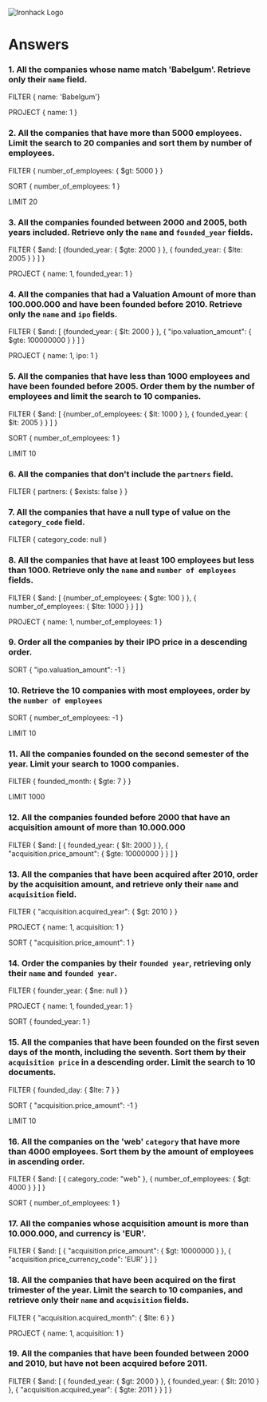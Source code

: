 ![Ironhack Logo](https://i.imgur.com/1QgrNNw.png)

# Answers

### 1. All the companies whose name match 'Babelgum'. Retrieve only their `name` field.

<!-- Your Code Goes Here -->

FILTER
{ name: 'Babelgum'}

PROJECT
{ name: 1 }

### 2. All the companies that have more than 5000 employees. Limit the search to 20 companies and sort them by **number of employees**.

<!-- Your Code Goes Here -->

FILTER
{ number_of_employees: { $gt: 5000 } }

SORT
{ number_of_employees: 1 }

LIMIT
20

### 3. All the companies founded between 2000 and 2005, both years included. Retrieve only the `name` and `founded_year` fields.

<!-- Your Code Goes Here -->

FILTER
{ $and: [ {founded_year: { $gte: 2000 } }, { founded_year: { $lte: 2005 } } ] }

PROJECT
{ name: 1, founded_year: 1 }

### 4. All the companies that had a Valuation Amount of more than 100.000.000 and have been founded before 2010. Retrieve only the `name` and `ipo` fields.

<!-- Your Code Goes Here -->

FILTER
{ $and: [ {founded_year: { $lt: 2000 } }, { "ipo.valuation_amount": { $gte: 100000000 } } ] }

PROJECT
{ name: 1, ipo: 1 }

### 5. All the companies that have less than 1000 employees and have been founded before 2005. Order them by the number of employees and limit the search to 10 companies.

<!-- Your Code Goes Here -->

FILTER
{ $and: [ {number_of_employees: { $lt: 1000 } }, { founded_year: { $lt: 2005 } } ] }

SORT
{ number_of_employees: 1 }

LIMIT
10

### 6. All the companies that don't include the `partners` field.

<!-- Your Code Goes Here -->

FILTER
{ partners: { $exists: false } }

### 7. All the companies that have a null type of value on the `category_code` field.

<!-- Your Code Goes Here -->

FILTER
{ category_code: null }

### 8. All the companies that have at least 100 employees but less than 1000. Retrieve only the `name` and `number of employees` fields.

<!-- Your Code Goes Here -->

FILTER
{ $and: [ {number_of_employees: { $gte: 100 } }, { number_of_employees: { $lte: 1000 } } ] }

PROJECT
{ name: 1, number_of_employees: 1 }

### 9. Order all the companies by their IPO price in a descending order.

<!-- Your Code Goes Here -->

SORT
{ "ipo.valuation_amount": -1 }

### 10. Retrieve the 10 companies with most employees, order by the `number of employees`

<!-- Your Code Goes Here -->

SORT
{ number_of_employees: -1 }

LIMIT
10

### 11. All the companies founded on the second semester of the year. Limit your search to 1000 companies.

<!-- Your Code Goes Here -->

FILTER
{ founded_month: { $gte: 7 } }

LIMIT
1000

### 12. All the companies founded before 2000 that have an acquisition amount of more than 10.000.000

<!-- Your Code Goes Here -->

FILTER
{ $and: [ { founded_year: { $lt: 2000 } }, { "acquisition.price_amount": { $gte: 10000000 } } ] }

### 13. All the companies that have been acquired after 2010, order by the acquisition amount, and retrieve only their `name` and `acquisition` field.

<!-- Your Code Goes Here -->

FILTER
{ "acquisition.acquired_year": { $gt: 2010 } }

PROJECT
{ name: 1, acquisition: 1 }

SORT
{ "acquisition.price_amount": 1 }

### 14. Order the companies by their `founded year`, retrieving only their `name` and `founded year`.

<!-- Your Code Goes Here -->

FILTER
{ founder_year: { $ne: null } }

PROJECT
{ name: 1, founded_year: 1 }

SORT
{ founded_year: 1 }

### 15. All the companies that have been founded on the first seven days of the month, including the seventh. Sort them by their `acquisition price` in a descending order. Limit the search to 10 documents.

<!-- Your Code Goes Here -->

FILTER
{ founded_day: { $lte: 7 } }

SORT
{ "acquisition.price_amount": -1 }

LIMIT
10

### 16. All the companies on the 'web' `category` that have more than 4000 employees. Sort them by the amount of employees in ascending order.

<!-- Your Code Goes Here -->

FILTER
{ $and: [ { category_code: "web" }, { number_of_employees: { $gt: 4000 } } ] }

SORT
{ number_of_employees: 1 }

### 17. All the companies whose acquisition amount is more than 10.000.000, and currency is 'EUR'.

<!-- Your Code Goes Here -->

FILTER
{ $and: [ { "acquisition.price_amount": { $gt: 10000000 } }, { "acquisition.price_currency_code": 'EUR' } ] }

### 18. All the companies that have been acquired on the first trimester of the year. Limit the search to 10 companies, and retrieve only their `name` and `acquisition` fields.

<!-- Your Code Goes Here -->

FILTER
{ "acquisition.acquired_month": { $lte: 6 } }

PROJECT
{ name: 1, acquisition: 1 }

### 19. All the companies that have been founded between 2000 and 2010, but have not been acquired before 2011.

<!-- Your Code Goes Here -->

FILTER
{ $and: [ { founded_year: { $gt: 2000 } }, { founded_year: { $lt: 2010 } }, { "acquisition.acquired_year": { $gte: 2011 } } ] }

